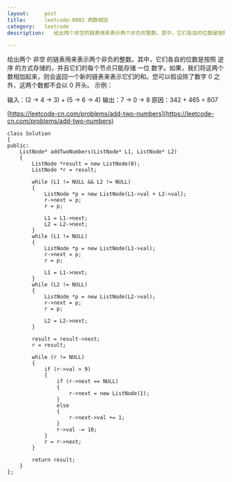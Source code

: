 ```yaml
---
layout:     post
title:      leetcode-0002 两数相加
category:   leetcode
description:   给出两个非空的链表用来表示两个非负的整数。其中，它们各自的位数是按照 逆序 的方式存储的，并且它们的每个节点只能存储 一位 数字。如果，我们将这两个数相加起来，则会返回一个新的链表来表示它们的和。您可以假设除了数字0之外，这两个数都不会以 0 开头。

---
```

给出两个 非空 的链表用来表示两个非负的整数。其中，它们各自的位数是按照 逆序 的方式存储的，并且它们的每个节点只能存储 一位 数字。如果，我们将这两个数相加起来，则会返回一个新的链表来表示它们的和。您可以假设除了数字 0 之外，这两个数都不会以 0 开头。 
示例：

输入：(2 -> 4 -> 3) + (5 -> 6 -> 4)
输出：7 -> 0 -> 8
原因：342 + 465 = 807

[https://leetcode-cn.com/problems/add-two-numbers](https://leetcode-cn.com/problems/add-two-numbers)

	class Solution 
	{
	public:
		ListNode* addTwoNumbers(ListNode* L1, ListNode* L2) 
		{
			ListNode *result = new ListNode(0);
			ListNode *r = result;
	
			while (L1 != NULL && L2 != NULL)
			{
				ListNode *p = new ListNode(L1->val + L2->val);
				r->next = p;
				r = p;
	
				L1 = L1->next;
				L2 = L2->next;
			}
			while (L1 != NULL)
			{ 
				ListNode *p = new ListNode(L1->val);
				r->next = p;
				r = p;
				
				L1 = L1->next;
			}
			while (L2 != NULL)
			{
				ListNode *p = new ListNode(L2->val);
				r->next = p;
				r = p;
	
				L2 = L2->next;
			}
	
			result = result->next;
			r = result;
	
			while (r != NULL)
			{
				if (r->val > 9)
				{
					if (r->next == NULL)
					{
						r->next = new ListNode(1);
					}
					else
					{
						r->next->val += 1;
					}
					r->val -= 10;
				}
				r = r->next;
			}
	
			return result;
		}
	};